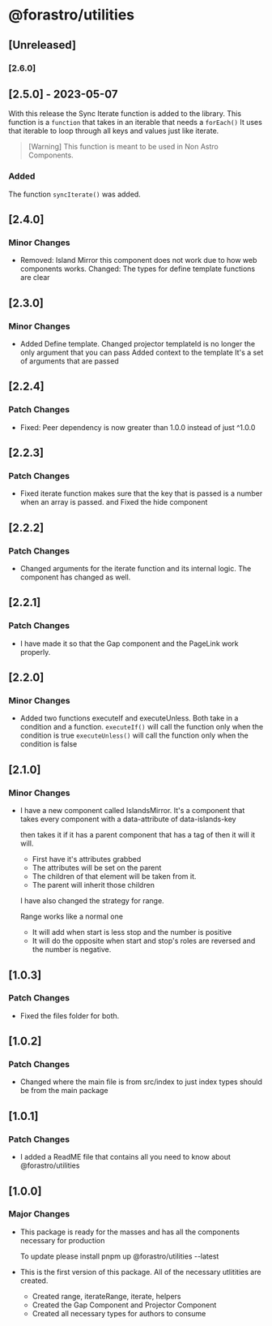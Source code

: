 # @forastro/utilities


## [Unreleased]

### [2.6.0]

## [2.5.0] - 2023-05-07

With this release the Sync Iterate function is added to the library. 
This function is a `function` that takes in an iterable that needs a `forEach()`
It uses that iterable to loop through all keys and values just like iterate.

> [Warning] This function is meant to be used in Non Astro Components. 


### Added 

The function `syncIterate()` was added. 


## [2.4.0]

### Minor Changes

- Removed: Island Mirror this component does not work due to how web components works.
  Changed: The types for define template functions are clear

## [2.3.0]

### Minor Changes

- Added Define template. Changed projector templateId is no longer the only argument that you can pass Added context to the template It's a set of arguments that are passed

## [2.2.4]

### Patch Changes

- Fixed: Peer dependency is now greater than 1.0.0 instead of just ^1.0.0

## [2.2.3]

### Patch Changes

- Fixed iterate function makes sure that the key that is passed is a number when an array is passed. and Fixed the hide component

## [2.2.2]

### Patch Changes

- Changed arguments for the iterate function and its internal logic. The <For/> component has changed as well.

## [2.2.1]

### Patch Changes

- I have made it so that the Gap component and the PageLink work properly.

## [2.2.0]

### Minor Changes

- Added two functions executeIf and executeUnless.
  Both take in a condition and a function.
  `executeIf()` will call the function only when the condition is true
  `executeUnless()` will call the function only when the condition is false

## [2.1.0]

### Minor Changes

- I have a new component called IslandsMirror. It's a component that takes every component with a data-attribute of data-islands-key

  then takes it if it has a parent component that has a tag of <astro-island> then it will it will.

  - First have it's attributes grabbed
  - The attributes will be set on the parent
  - The children of that element will be taken from it.
  - The parent will inherit those children

  I have also changed the strategy for range.

  Range works like a normal one

  - It will add when start is less stop and the number is positive
  - It will do the opposite when start and stop's roles are reversed and the number is negative.

## [1.0.3]

### Patch Changes

- Fixed the files folder for both.

## [1.0.2]

### Patch Changes

- Changed where the main file is from src/index to just index types should be from the main package

## [1.0.1]

### Patch Changes

- I added a ReadME file that contains all you need to know about @forastro/utilities

## [1.0.0]

### Major Changes

- This package is ready for the masses and has all the components necessary for production

  To update please install pnpm up @forastro/utilities --latest

- This is the first version of this package.
  All of the necessary utlitities are created.

  - Created range, iterateRange, iterate, helpers
  - Created the Gap Component and Projector Component
  - Created all necessary types for authors to consume
